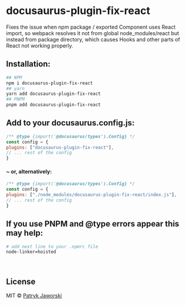 # docusaurus-plugin-fix-react

Fixes the issue when npm package / exported Component uses React import, so webpack resolves it not from global node_modules/react but instead from package directory, which causes Hooks and other parts of React not working properly.

## Installation:
```bash
## NPM
npm i docusaurus-plugin-fix-react
## yarn
yarn add docusaurus-plugin-fix-react
## PNPM
pnpm add docusaurus-plugin-fix-react
```
## Add to your docusaurus.config.js:
```js
/** @type {import('@docusaurus/types').Config} */
const config = {
plugins: ["docusaurus-plugin-fix-react"],
// ... rest of the config
}
```
#### ~ or, alternatively:
```js
/** @type {import('@docusaurus/types').Config} */
const config = {
plugins: ["./node_modules/docusaurus-plugin-fix-react/index.js"],
// ... rest of the config
}
```

## If you use PNPM and @type errors appear this may help:
```bash
# add next line to your .npmrc file
node-linker=hoisted
```

<br>

## License
MIT © [Patryk Jaworski](https://github.com/gerwld)